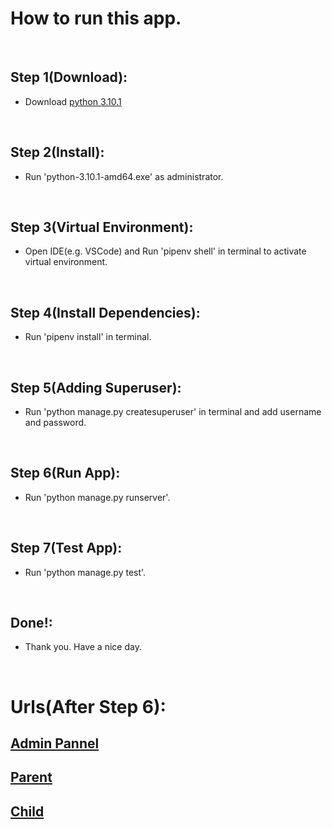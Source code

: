 # How to run this app.

<br/>


## Step 1(Download):
* Download [python 3.10.1](https://www.python.org/downloads/)

<br/>

## Step 2(Install):
* Run 'python-3.10.1-amd64.exe' as administrator.
<!-- Don't forget to check add to path(windows) -->

<br/>

## Step 3(Virtual Environment):
* Open IDE(e.g. VSCode) and Run 'pipenv shell' in terminal to activate virtual environment.

<br/>

## Step 4(Install Dependencies):
* Run 'pipenv install' in terminal.

<br/>

## Step 5(Adding Superuser):
* Run 'python manage.py createsuperuser' in terminal and add username and password.

<br/>

## Step 6(Run App):
* Run 'python manage.py runserver'.

<br/>

## Step 7(Test App):
* Run 'python manage.py test'.

<br/>

## Done!:
* Thank you. Have a nice day.


<br/>

# Urls(After Step 6):

## [Admin Pannel](http://127.0.0.1:8000/admin/)
## [Parent](http://127.0.0.1:8000/user/parent/)
## [Child](http://127.0.0.1:8000/user/child/)